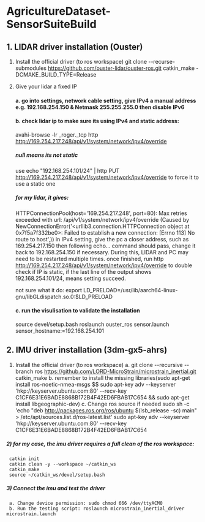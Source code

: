 # AgricultureDataset-SensorSuiteBuild

## 1. LIDAR driver installation (Ouster)
  1) Install the official driver (to ros workspace)
     git clone --recurse-submodules https://github.com/ouster-lidar/ouster-ros.git
     catkin_make -DCMAKE_BUILD_TYPE=Release  
  2) Give your lidar a fixed IP
     #### a. go into settings, network cable setting, give IPv4 a manual address e.g. 192.168.254.150 & Netmask 255.255.255.0 then disable IPv6
     #### b. check lidar ip to make sure its using IPv4 and static address:
     avahi-browse -lr _roger._tcp
     http http://169.254.217.248/api/v1/system/network/ipv4/override
     ##### null means its not static
     use
     echo \"192.168.254.101/24\" | http PUT http://169.254.217.248/api/v1/system/network/ipv4/override
     to force it to use a static one
     ##### for my lidar, it gives:
     HTTPConnectionPool(host='169.254.217.248', port=80): Max retries exceeded with url: /api/v1/system/network/ipv4/override (Caused by NewConnectionError('<urllib3.connection.HTTPConnection object at 0x7f5a7f332be0>: Failed to establish a new connection: [Errno 113] No route to host',))
     in IPv4 setting, give the pc a closer address, such as 169.254.217.150 then following echo... command should pass, change it back to 192.168.254.150 if necessary. During this, LIDAR and PC may need to be restarted multiple times.
     once finished, run http http://169.254.217.248/api/v1/system/network/ipv4/override to double check if IP is static, if the last line of the output shows 192.168.254.101/24, means setting succeed.

     not sure what it do: export LD_PRELOAD=/usr/lib/aarch64-linux-gnu/libGLdispatch.so.0:$LD_PRELOAD
 
     #### c. run the visulisation to validate the installation
     source devel/setup.bash
     roslaunch ouster_ros sensor.launch sensor_hostname:=192.168.254.101

## 2. IMU driver installation (3dm-gx5-ahrs)
  1) Install the official driver (to ros workspace)
     a. git clone --recursive --branch ros https://github.com/LORD-MicroStrain/microstrain_inertial.git
     catkin_make
     b. remember to install the missing libraries(sudo apt-get install ros-noetic-nmea-msgs $$ sudo apt-key adv --keyserver 'hkp://keyserver.ubuntu.com:80' --recv-key C1CF6E31E6BADE8868B172B4F42ED6FBAB17C654
&& sudo apt-get install libgeographic-dev)
     c. Change ros source if needed
       sudo sh -c 'echo "deb http://packages.ros.org/ros/ubuntu $(lsb_release -sc) main" > /etc/apt/sources.list.d/ros-latest.list'
       sudo apt-key adv --keyserver 'hkp://keyserver.ubuntu.com:80' --recv-key C1CF6E31E6BADE8868B172B4F42ED6FBAB17C654
  ##### 2) for my case, the imu driver requires a full clean of the ros workspace:
     catkin init
     catkin clean -y --workspace ~/catkin_ws
     catkin_make
     source ~/catkin_ws/devel/setup.bash
  ##### 3) Connect the imu and test the driver
     a. Change device permission: sudo chmod 666 /dev/ttyACM0
     b. Run the testing script: roslaunch microstrain_inertial_driver microstrain.launch

